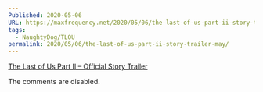 ```yaml
---
Published: 2020-05-06
URL: https://maxfrequency.net/2020/05/06/the-last-of-us-part-ii-story-trailer-may/
tags:
  - NaughtyDog/TLOU
permalink: 2020/05/06/the-last-of-us-part-ii-story-trailer-may/
---
```

[The Last of Us Part II – Official Story Trailer](https://www.youtube.com/watch?v=vhII1qlcZ4E&feature=youtu.be)

The comments are disabled. 